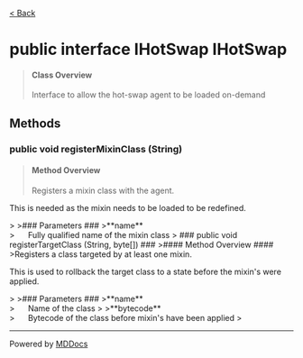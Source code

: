 [< Back](../README.md)
# public interface IHotSwap IHotSwap #
>#### Class Overview ####
>Interface to allow the hot-swap agent to be loaded on-demand
## Methods ##
### public void registerMixinClass (String) ###
>#### Method Overview ####
>Registers a mixin class with the agent.

 <p>This is needed as the mixin needs to be loaded to be redefined.</p>
>
>### Parameters ###
>**name**<br />
>&nbsp;&nbsp;&nbsp;&nbsp;&nbsp;&nbsp;Fully qualified name of the mixin class
>
### public void registerTargetClass (String, byte[]) ###
>#### Method Overview ####
>Registers a class targeted by at least one mixin.

 <p>This is used to rollback the target class to a state before the
 mixin's were applied.</p>
>
>### Parameters ###
>**name**<br />
>&nbsp;&nbsp;&nbsp;&nbsp;&nbsp;&nbsp;Name of the class
>
>**bytecode**<br />
>&nbsp;&nbsp;&nbsp;&nbsp;&nbsp;&nbsp;Bytecode of the class before mixin's have been applied
>

---
Powered by [MDDocs](https://github.com/VRCube/MDDocs)